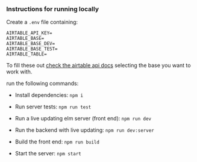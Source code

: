 ### Instructions for running locally

Create a `.env` file containing:

```
AIRTABLE_API_KEY=
AIRTABLE_BASE=
AIRTABLE_BASE_DEV=
AIRTABLE_BASE_TEST=
AIRTABLE_TABLE=
```

To fill these out [check the airtable api docs](https://airtable.com/api) selecting the base you want to work with.

run the following commands:

* Install dependencies: `npm i`

* Run server tests: `npm run test`

* Run a live updating elm server (front end): `npm run dev`

* Run the backend with live updating: `npm run dev:server`

* Build the front end: `npm run build`

* Start the server: `npm start`
